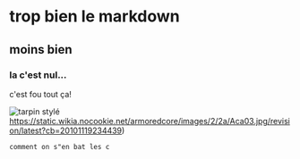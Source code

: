 # trop bien le markdown
## moins bien 
### la c'est nul...
c'est fou tout ça!

![tarpin stylé](https://static.wikia.nocookie.net/armoredcore/images/2/2a/Aca03.jpg/revision/latest?cb=20101119234439)https://static.wikia.nocookie.net/armoredcore/images/2/2a/Aca03.jpg/revision/latest?cb=20101119234439)

```
comment on s"en bat les c
```
